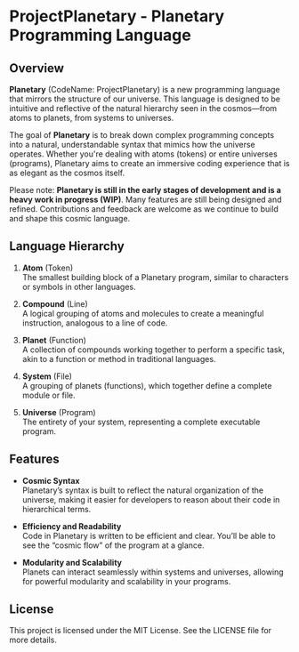 # ProjectPlanetary - Planetary Programming Language

## Overview

**Planetary** (CodeName: ProjectPlanetary) is a new programming language that mirrors the structure of our universe. This language is designed to be intuitive and reflective of the natural hierarchy seen in the cosmos—from atoms to planets, from systems to universes.

The goal of **Planetary** is to break down complex programming concepts into a natural, understandable syntax that mimics how the universe operates. Whether you're dealing with atoms (tokens) or entire universes (programs), Planetary aims to create an immersive coding experience that is as elegant as the cosmos itself.

Please note: **Planetary is still in the early stages of development and is a heavy work in progress (WIP)**. Many features are still being designed and refined. Contributions and feedback are welcome as we continue to build and shape this cosmic language.

## Language Hierarchy

1. **Atom** (Token)  
   The smallest building block of a Planetary program, similar to characters or symbols in other languages.
   
2. **Compound** (Line)  
   A logical grouping of atoms and molecules to create a meaningful instruction, analogous to a line of code.
   
3. **Planet** (Function)  
   A collection of compounds working together to perform a specific task, akin to a function or method in traditional languages.
   
4. **System** (File)  
   A grouping of planets (functions), which together define a complete module or file.
   
5. **Universe** (Program)  
   The entirety of your system, representing a complete executable program.

## Features

- **Cosmic Syntax**  
  Planetary’s syntax is built to reflect the natural organization of the universe, making it easier for developers to reason about their code in hierarchical terms.

- **Efficiency and Readability**  
  Code in Planetary is written to be efficient and clear. You’ll be able to see the “cosmic flow” of the program at a glance.

- **Modularity and Scalability**  
  Planets can interact seamlessly within systems and universes, allowing for powerful modularity and scalability in your programs.

## License

This project is licensed under the MIT License. See the LICENSE file for more details.
